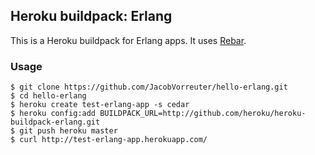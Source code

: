 ## Heroku buildpack: Erlang

This is a Heroku buildpack for Erlang apps. It uses [Rebar](https://github.com/basho/rebar).


### Usage

    $ git clone https://github.com/JacobVorreuter/hello-erlang.git
    $ cd hello-erlang
    $ heroku create test-erlang-app -s cedar
    $ heroku config:add BUILDPACK_URL=http://github.com/heroku/heroku-buildpack-erlang.git
    $ git push heroku master
    $ curl http://test-erlang-app.herokuapp.com/
